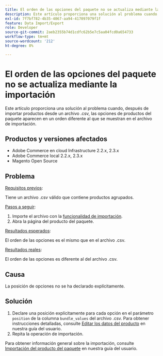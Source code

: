 ```yaml
---
title: El orden de las opciones del paquete no se actualiza mediante la importación
description: Este artículo proporciona una solución al problema cuando, después de importar productos desde un archivo .csv, las opciones de productos del paquete aparecen en un orden diferente al que se muestran en el archivo de importación.
exl-id: 7f7bf782-4b35-4067-aa94-417097079f1f
feature: Data Import/Export
role: Developer
source-git-commit: 2aeb2355b74d1cdfc62b5e7c5aa04fcd0a654733
workflow-type: tm+mt
source-wordcount: '212'
ht-degree: 0%

---
```


# El orden de las opciones del paquete no se actualiza mediante la importación

Este artículo proporciona una solución al problema cuando, después de importar productos desde un archivo .csv, las opciones de productos del paquete aparecen en un orden diferente al que se muestran en el archivo de importación.

## Productos y versiones afectados

* Adobe Commerce en cloud Infrastructure 2.2.x, 2.3.x
* Adobe Commerce local 2.2.x, 2.3.x
* Magento Open Source

## Problema

<u>Requisitos previos</u>:

Tiene un archivo .csv válido que contiene productos agrupados.

<u>Pasos a seguir</u>:

1. Importe el archivo con la [funcionalidad de importación](https://experienceleague.adobe.com/es/docs/commerce-admin/systems/data-transfer/import/data-import).
1. Abra la página del producto del paquete.

<u>Resultados esperados</u>:

El orden de las opciones es el mismo que en el archivo .csv.

<u>Resultados reales</u>:

El orden de las opciones es diferente al del archivo .csv.

## Causa

La posición de opciones no se ha declarado explícitamente.

## Solución

1. Declare una posición explícitamente para cada opción en el parámetro `position` de la columna `bundle_values` del archivo .csv. Para obtener instrucciones detalladas, consulte [Editar los datos del producto](https://experienceleague.adobe.com/es/docs/commerce-admin/systems/data-transfer/examples/data-transfer-bundle-products#method-2-edit-the-product-data) en nuestra guía del usuario.
1. Repita la operación de importación.

Para obtener información general sobre la importación, consulte [Importación del producto del paquete](https://experienceleague.adobe.com/es/docs/commerce-admin/systems/data-transfer/examples/data-transfer-bundle-products) en nuestra guía del usuario.
